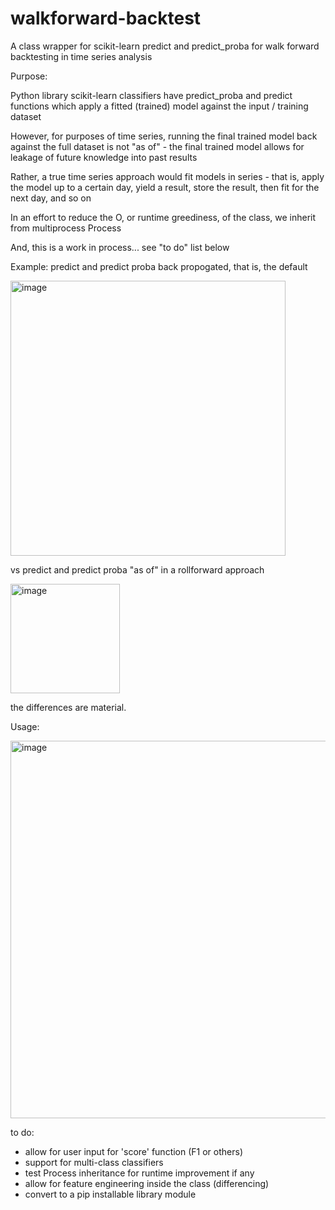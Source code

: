 # walkforward-backtest
A class wrapper for scikit-learn predict and predict_proba for walk forward backtesting in time series analysis

Purpose:

Python library scikit-learn classifiers have predict_proba and predict functions which apply a fitted (trained) model against the input / training dataset

However, for purposes of time series, running the final trained model back against the full dataset is not "as of" - the final trained model allows for leakage of future knowledge into past results

Rather, a true time series approach would fit models in series - that is, apply the model up to a certain day, yield a result, store the result, then fit for the next day, and so on

In an effort to reduce the O, or runtime greediness, of the class, we inherit from multiprocess Process

And, this is a work in process... see "to do" list below

Example:
predict and predict proba back propogated, that is, the default

<img width="440" alt="image" src="https://github.com/user-attachments/assets/3532fbbd-8b29-4206-abcb-797c82d39ba4">

vs predict and predict proba "as of" in a rollforward approach

<img width="175" alt="image" src="https://github.com/user-attachments/assets/da96cf9b-4a50-47c3-af1e-ccbbe6cfb26e">

the differences are material.

Usage:

<img width="604" alt="image" src="https://github.com/user-attachments/assets/2eb49644-6b91-4683-8914-93a6bb169b68">


to do:
- allow for user input for 'score' function (F1 or others)
- support for multi-class classifiers
- test Process inheritance for runtime improvement if any
- allow for feature engineering inside the class (differencing)
- convert to a pip installable library module

